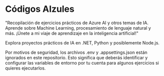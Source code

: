 # Códigos AIzules
"Recopilación de ejercicios prácticos de Azure AI y otros temas de IA. Aprende sobre Machine Learning, procesamiento de lenguaje natural y más. ¡Únete a mi viaje de aprendizaje en la inteligencia artificial!"

Explora proyectos prácticos de IA en .NET, Python y posiblemente Node.js.

Por motivos de seguridad, los archivos .env y .appsettings.json están ignorados en este repositorio. Esto significa que deberás identificar y configurar las variables de entorno por tu cuenta para algunos ejercicios si quieres ejecutarlos. 
